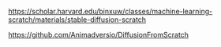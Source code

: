 https://scholar.harvard.edu/binxuw/classes/machine-learning-scratch/materials/stable-diffusion-scratch

https://github.com/Animadversio/DiffusionFromScratch

